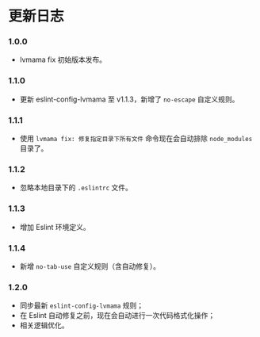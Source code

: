 # 更新日志

### 1.0.0

* lvmama fix 初始版本发布。

### 1.1.0

* 更新 eslint-config-lvmama 至 v1.1.3，新增了 `no-escape` 自定义规则。

### 1.1.1

* 使用 `lvmama fix: 修复指定目录下所有文件` 命令现在会自动排除 `node_modules` 目录了。

### 1.1.2

* 忽略本地目录下的 `.eslintrc` 文件。

### 1.1.3

* 增加 Eslint 环境定义。

### 1.1.4

* 新增 `no-tab-use` 自定义规则（含自动修复）。

### 1.2.0

* 同步最新 `eslint-config-lvmama` 规则；
* 在 Eslint 自动修复之前，现在会自动进行一次代码格式化操作；
* 相关逻辑优化。